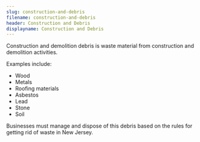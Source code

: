 ```yaml
---
slug: construction-and-debris
filename: construction-and-debris
header: Construction and Debris
displayname: Construction and Debris
---
```


Construction and demolition debris is waste material from construction and demolition activities.

Examples include:

- Wood
- Metals
- Roofing materials
- Asbestos
- Lead
- Stone
- Soil

Businesses must manage and dispose of this debris based on the rules for getting rid of waste in New Jersey.
